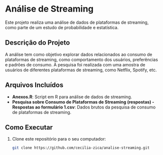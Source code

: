 # Análise de Streaming

Este projeto realiza uma análise de dados de plataformas de streaming, como parte de um estudo de probabilidade e estatística.

## Descrição do Projeto

A análise tem como objetivo explorar dados relacionados ao consumo de plataformas de streaming, como comportamento dos usuários, preferências e padrões de consumo. A pesquisa foi realizada com uma amostra de usuários de diferentes plataformas de streaming, como Netflix, Spotify, etc.

## Arquivos Incluídos

- **Anexos.R**: Script em R para análise de dados de streaming.
- **Pesquisa sobre Consumo de Plataformas de Streaming (respostas) - Respostas ao formulário 1.csv**: Dados brutos da pesquisa de consumo de plataformas de streaming.

## Como Executar

1. Clone este repositório para o seu computador:
   ```bash
   git clone https://github.com/cecilia-zica/analise-streaming.git
